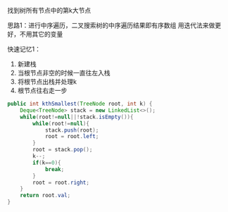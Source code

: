 找到树所有节点中的第k大节点

思路1：进行中序遍历，二叉搜索树的中序遍历结果即有序数组
用迭代法来做更好，不用其它的变量

快速记忆1：
1. 新建栈
2. 当根节点非空的时候一直往左入栈
3. 将根节点出栈并处理k
4. 根节点往右走一步

```java
public int kthSmallest(TreeNode root, int k) {
	Deque<TreeNode> stack = new LinkedList<>();
	while(root!=null||!stack.isEmpty()){
		while(root!=null){
			stack.push(root);
			root = root.left;
		}
		root = stack.pop();
		k--;
		if(k==0){
			break;
		}
		root = root.right;
	}
	return root.val;
}
```